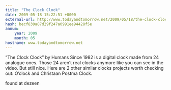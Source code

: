 ```yaml
---
title: "The Clock Clock"
date: 2009-05-18 15:22:51 +0000
external-url: http://www.todayandtomorrow.net/2009/05/18/the-clock-clock/
hash: becf839a87d29f247a0991ee94428f5e
annum:
    year: 2009
    month: 05
hostname: www.todayandtomorrow.net
---
```


“The Clock Clock” by Humans Since 1982 is a digital clock made from 24 analogue ones. Those 24 aren’t real clocks anymore like you can see in the video. But still nice.
Here are 2 other similar clocks projects worth checking out: O’clock and Christaan Postma Clock.











found at dezeen

